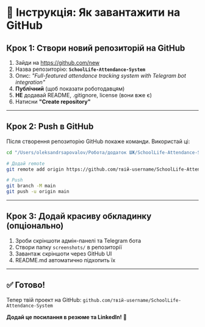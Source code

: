 # 🚀 Інструкція: Як завантажити на GitHub

## Крок 1: Створи новий репозиторій на GitHub

1. Зайди на https://github.com/new
2. Назва репозиторію: **`SchoolLife-Attendance-System`**
3. Опис: *"Full-featured attendance tracking system with Telegram bot integration"*
4. **Публічний** (щоб показати роботодавцям)
5. **НЕ** додавай README, .gitignore, license (вони вже є)
6. Натисни **"Create repository"**

---

## Крок 2: Push в GitHub

Після створення репозиторію GitHub покаже команди. Використай ці:

```bash
cd "/Users/oleksandrsapovalov/Робота/додаток ШЖ/SchoolLife-Attendance-System"

# Додай remote
git remote add origin https://github.com/твій-username/SchoolLife-Attendance-System.git

# Push
git branch -M main
git push -u origin main
```

---

## Крок 3: Додай красиву обкладинку (опціонально)

1. Зроби скріншоти адмін-панелі та Telegram бота
2. Створи папку `screenshots/` в репозиторії
3. Завантаж скріншоти через GitHub UI
4. README.md автоматично підхопить їх

---

## ✅ Готово!

Тепер твій проект на GitHub: `github.com/твій-username/SchoolLife-Attendance-System`

**Додай це посилання в резюме та LinkedIn!** 🎉
